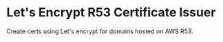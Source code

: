# Let's Encrypt R53 Certificate Issuer

Create certs using Let's encrypt for domains hosted on AWS R53.
